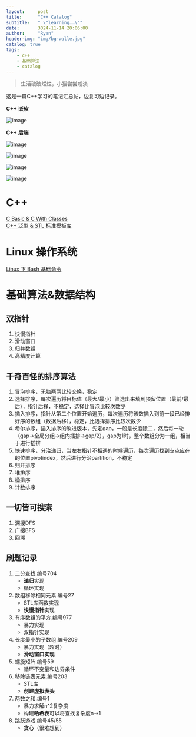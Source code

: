 ```yaml
---
layout:     post
title:      "C++ Catalog"
subtitle:   " \"learning……\""
date:       3024-11-14 20:06:00
author:     "Ryan"
header-img: "img/bg-walle.jpg"
catalog: true
tags:
    - c++
    - 基础算法
    - catalog
---
```


> 生活破破烂烂，小猫尝尝咸淡

这是一篇C++学习的笔记汇总帖，边复习边记录。

**C++ 嵌软**

![image](https://github.com/user-attachments/assets/d664db4e-d397-4c8c-926d-ecfb3097112b)  

**C++ 后端**

![image](https://github.com/user-attachments/assets/2c7ebfa1-32e2-4241-a5c2-405a00b2f7ac)

![image](https://github.com/user-attachments/assets/03e341b8-0629-45cc-a518-f6342cd60bb1)

![image](https://github.com/user-attachments/assets/a0926be0-dc3f-4cff-aba7-c561e2731be3)

![image](https://github.com/user-attachments/assets/cf02b07a-10ca-4754-8375-cd657deee09f)







# C++
[C Basic & C With Classes][0]  
[C++ 泛型 & STL 标准模板库][1]  

# Linux 操作系统  
[Linux 下 Bash 基础命令][2]  

# 基础算法&数据结构
## 双指针
1. 快慢指针
2. 滑动窗口
3. 归并数组
4. 高精度计算  


## 千奇百怪的排序算法  
1. 冒泡排序，无脑两两比较交换，稳定
2. 选择排序，每次遍历将目标值（最大/最小）筛选出来填到预留位置（最前/最后），指针后移，不稳定，选择比冒泡比较次数少
3. 插入排序，指针从第二个位置开始遍历，每次遍历将该数插入到前一段已经排好序的数组（数据后移），稳定，比选择排序比较次数少
4. 希尔排序，插入排序的改进版本，先定gap，一般是长度除二，然后每一轮（gap->全局分组->组内插排->gap/2），gap为1时，整个数组分为一组，相当于进行插排
5. 快速排序，分治递归，当左右指针不相遇的时候遍历，每次遍历找到支点应在的位置pivotindex，然后进行分治partition，不稳定
6. 归并排序
7. 堆排序
8. 桶排序
9. 计数排序

## 一切皆可搜索  
1. 深搜DFS  
2. 广搜BFS  
3. 回溯  


## 刷题记录
1. 二分查找.编号704
   * **递归**实现
   * 循环实现
2. 数组移除相同元素.编号27
   * STL库函数实现
   * **快慢指针**实现
3. 有序数组的平方.编号977
   * 暴力实现
   * 双指针实现
4. 长度最小的子数组.编号209
   * 暴力实现（超时）
   * **滑动窗口实现**
5. 螺旋矩阵.编号59
   * 循环不变量和边界条件
6. 移除链表元素.编号203
   * STL库
   * **创建虚拟表头**
7. 两数之和.编号1
   * 暴力求解n^2复杂度
   * 构建**哈希表**可以将查找复杂度n->1
8. 跳跃游戏.编号45/55
   * **贪心**（很难想到）





[0]:https://ryanaqu.github.io/2024/12/01/cpp-basic-class/
[1]:https://ryanaqu.github.io/2024/12/13/cpp-generic-stl/
[2]:https://ryanaqu.github.io/2024/12/15/cpp-linux/



